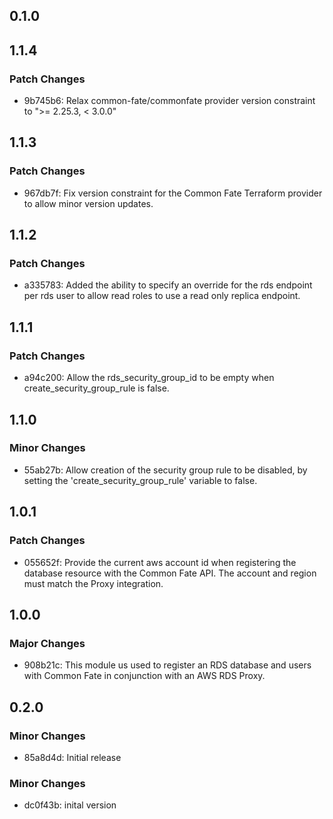 ## 0.1.0

## 1.1.4

### Patch Changes

- 9b745b6: Relax common-fate/commonfate provider version constraint to ">= 2.25.3, < 3.0.0"

## 1.1.3

### Patch Changes

- 967db7f: Fix version constraint for the Common Fate Terraform provider to allow minor version updates.

## 1.1.2

### Patch Changes

- a335783: Added the ability to specify an override for the rds endpoint per rds user to allow read roles to use a read only replica endpoint.

## 1.1.1

### Patch Changes

- a94c200: Allow the rds_security_group_id to be empty when create_security_group_rule is false.

## 1.1.0

### Minor Changes

- 55ab27b: Allow creation of the security group rule to be disabled, by setting the 'create_security_group_rule' variable to false.

## 1.0.1

### Patch Changes

- 055652f: Provide the current aws account id when registering the database resource with the Common Fate API. The account and region must match the Proxy integration.

## 1.0.0

### Major Changes

- 908b21c: This module us used to register an RDS database and users with Common Fate in conjunction with an AWS RDS Proxy.

## 0.2.0

### Minor Changes

- 85a8d4d: Initial release

### Minor Changes

- dc0f43b: inital version
